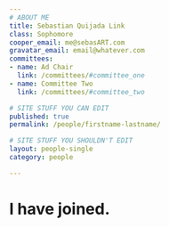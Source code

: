 ```yaml
---
# ABOUT ME
title: Sebastian Quijada Link
class: Sophomore
cooper_email: me@sebasART.com
gravatar_email: email@whatever.com
committees:
- name: Ad Chair
  link: /committees/#committee_one
- name: Committee Two
  link: /committees/#committee_two

# SITE STUFF YOU CAN EDIT
published: true
permalink: /people/firstname-lastname/

# SITE STUFF YOU SHOULDN'T EDIT
layout: people-single
category: people

---
```


# I have joined.
